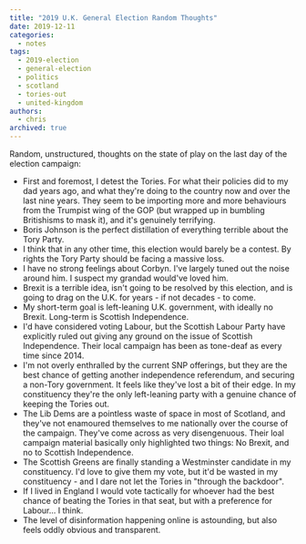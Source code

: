 ```yaml
---
title: "2019 U.K. General Election Random Thoughts"
date: 2019-12-11
categories:
  - notes
tags:
  - 2019-election
  - general-election
  - politics
  - scotland
  - tories-out
  - united-kingdom
authors:
  - chris
archived: true
---
```


Random, unstructured, thoughts on the state of play on the last day of the election campaign:

- First and foremost, I detest the Tories. For what their policies did to my dad years ago, and what they're doing to the country now and over the last nine years. They seem to be importing more and more behaviours from the Trumpist wing of the GOP (but wrapped up in bumbling Britishisms to mask it), and it's genuinely terrifying.
- Boris Johnson is the perfect distillation of everything terrible about the Tory Party.
- I think that in any other time, this election would barely be a contest. By rights the Tory Party should be facing a massive loss.
- I have no strong feelings about Corbyn. I've largely tuned out the noise around him. I suspect my grandad would've loved him.
- Brexit is a terrible idea, isn't going to be resolved by this election, and is going to drag on the U.K. for years - if not decades - to come.
- My short-term goal is left-leaning U.K. government, with ideally no Brexit. Long-term is Scottish Independence.
- I'd have considered voting Labour, but the Scottish Labour Party have explicitly ruled out giving any ground on the issue of Scottish Independence. Their local campaign has been as tone-deaf as every time since 2014.
- I'm not overly enthralled by the current SNP offerings, but they are the best chance of getting another independence referendum, and securing a non-Tory government. It feels like they've lost a bit of their edge. In my constituency they're the only left-leaning party with a genuine chance of keeping the Tories out.
- The Lib Dems are a pointless waste of space in most of Scotland, and they've not enamoured themselves to me nationally over the course of the campaign. They've come across as very disengenuous. Their loal campaign material basically only highlighted two things: No Brexit, and no to Scottish Independence.
- The Scottish Greens are finally standing a Westminster candidate in my constituency. I'd love to give them my vote, but it'd be wasted in my constituency - and I dare not let the Tories in "through the backdoor".
- If I lived in England I would vote tactically for whoever had the best chance of beating the Tories in that seat, but with a preference for Labour… I think.
- The level of disinformation happening online is astounding, but also feels oddly obvious and transparent.
